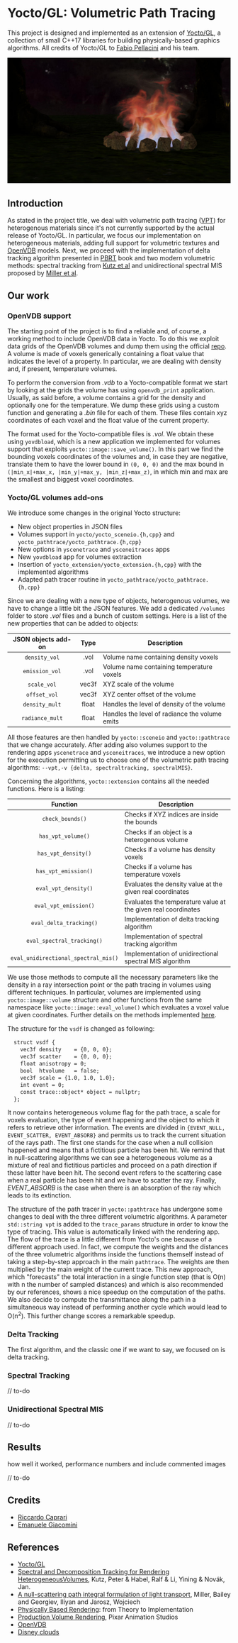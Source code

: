 # Yocto/GL: Volumetric Path Tracing

This project is designed and implemented as an extension of [Yocto/GL](https://xelatihy.github.io/yocto-gl/), a collection of small C++17 libraries for building physically-based graphics algorithms. All credits of Yocto/GL to [Fabio Pellacini](http://pellacini.di.uniroma1.it/) and his team.

![test](/out/lowres/campfire_spectral_1280_4096.jpg)

## Introduction
As stated in the project title, we deal with volumetric path tracing ([VPT](https://en.wikipedia.org/wiki/Volumetric_path_tracing)) for heterogenous materials since it's not currently supported by the actual release of Yocto/GL. In particular, we focus our implementation on heterogeneous materials, adding full support for volumetric textures and [OpenVDB](https://www.openvdb.org/download/) models. Next, we proceed with the implementation of delta tracking algorithm presented in [PBRT](http://www.pbr-book.org/3ed-2018/Light_Transport_II_Volume_Rendering/Sampling_Volume_Scattering.html) book and two modern volumetric methods: spectral tracking from [Kutz et al](https://s3-us-west-1.amazonaws.com/disneyresearch/wp-content/uploads/20170823124227/Spectral-and-Decomposition-Tracking-for-Rendering-Heterogeneous-Volumes-Paper1.pdf) and unidirectional spectral MIS proposed by [Miller et al](https://cs.dartmouth.edu/~wjarosz/publications/miller19null.html).

## Our work
### OpenVDB support
The starting point of the project is to find a reliable and, of course, a working method to include OpenVDB data in Yocto. To do this we exploit data grids of the OpenVDB volumes and dump them using the official [repo](https://github.com/AcademySoftwareFoundation/openvdb). A volume is made of voxels generically containing a float value that indicates the level of a property. In particular, we are dealing with density and, if present, temperature volumes.

To perform the conversion from *.vdb* to a Yocto-compatible format we start by looking at the grids the volume has using ```openvdb_print``` application. Usually, as said before, a volume contains a grid for the density and optionally one for the temperature. We dump these grids using a custom function and generating a *.bin* file for each of them. These files contain xyz coordinates of each voxel and the float value of the current property.

The format used for the Yocto-compatible files is *.vol*. We obtain these using ```yovdbload```, which is a new application we implemented for volumes support that exploits ```yocto::image::save_volume()```. In this part we find the bounding voxels coordinates of the volumes and, in case they are negative, translate them to have the lower bound in ```(0, 0, 0)``` and the max bound in ```(|min_x|+max_x, |min_y|+max_y, |min_z|+max_z)```, in which min and max are the smallest and biggest voxel coordinates.


### Yocto/GL volumes add-ons

We introduce some changes in the original Yocto structure:
- New object properties in JSON files
- Volumes support in ```yocto/yocto_sceneio.{h,cpp}``` and ```yocto_pathtrace/yocto_pathtrace.{h,cpp}```
- New options in ```yscenetrace``` and ```ysceneitraces``` apps
- New ```yovdbload``` app for volumes extraction 
- Insertion of ```yocto_extension/yocto_extension.{h,cpp}``` with the implemented algorithms
- Adapted path tracer routine in ```yocto_pathtrace/yocto_pathtrace.{h,cpp}```

Since we are dealing with a new type of objects, heterogenous volumes, we have to change a little bit the JSON features. We add a dedicated ```/volumes``` folder to store *.vol* files and a bunch of custom settings. Here is a list of the new properties that can be added to objects:


JSON objects add-on | Type | Description
:---: | :---: | -------------
```density_vol``` | .vol | Volume name containing density voxels
```emission_vol``` | .vol | Volume name containing temperature voxels
```scale_vol``` | vec3f | XYZ scale of the volume
```offset_vol``` | vec3f | XYZ center offset of the volume
```density_mult``` | float | Handles the level of density of the volume
```radiance_mult``` | float | Handles the level of radiance the volume emits

All those features are then handled by ```yocto::sceneio``` and ```yocto::pathtrace``` that we change accurately. After adding also volumes support to the rendering apps ```yscenetrace``` and ```ysceneitraces```, we introduce a new option for the execution permitting us to choose one of the volumetric path tracing algorithms: ```--vpt,-v {delta, spectraltracking, spectralMIS}```.

Concerning the algorithms, ```yocto::extension``` contains all the needed functions. Here is a listing:

Function  | Description
:---: | -------------
```check_bounds()``` | Checks if XYZ indices are inside the bounds
```has_vpt_volume()``` | Checks if an object is a heterogenous volume
```has_vpt_density()``` | Checks if a volume has density voxels
```has_vpt_emission()``` | Checks if a volume has temperature voxels
```eval_vpt_density()``` | Evaluates the density value at the given real coordinates
```eval_vpt_emission()``` | Evaluates the temperature value at the given real coordinates
```eval_delta_tracking()``` | Implementation of delta tracking algorithm
```eval_spectral_tracking()``` | Implementation of spectral tracking algorithm
```eval_unidirectional_spectral_mis()``` | Implementation of unidirectional spectral MIS algorithm

We use those methods to compute all the necessary parameters like the density in a ray intersection point or the path tracing in volumes using different techniques. In particular, volumes are implemented using ```yocto::image::volume``` structure and other functions from the same namespace like ```yocto::image::eval_volume()``` which evaluates a voxel value at given coordinates. Further details on the methods implemented [here](/libs/yocto_extension/yocto_extension.h).

The structure for the ```vsdf``` is changed as following:
```
  struct vsdf {
    vec3f density    = {0, 0, 0};
    vec3f scatter    = {0, 0, 0};
    float anisotropy = 0;
    bool  htvolume   = false;
    vec3f scale = {1.0, 1.0, 1.0};
    int event = 0;
    const trace::object* object = nullptr;
  };
```
It now contains heterogeneous volume flag for the path trace, a scale for voxels evaluation, the type of event happening and the object to which it refers to retrieve other information. The events are divided in ```{EVENT_NULL, EVENT_SCATTER, EVENT_ABSORB}``` and permits us to track the current situation of the rays path. The first one stands for the case when a null collision happened and means that a fictitious particle has been hit. We remind that in null-scattering algorithms we can see a heterogeneous volume as a mixture of real and fictitious particles and proceed on a path direction if these latter have been hit. The second event refers to the scattering case when a real particle has been hit and we have to scatter the ray. Finally, *EVENT_ABSORB* is the case when there is an absorption of the ray which leads to its extinction.

The structure of the path tracer in ```yocto::pathtrace``` has undergone some changes to deal with the three different volumetric algorithms. A parameter ```std::string vpt``` is added to the ```trace_params``` structure in order to know the type of tracing. This value is automatically linked with the rendering app. The flow of the trace is a little different from Yocto's one because of a different approach used. In fact, we compute the weights and the distances of the three volumetric algorithms inside the functions themself instead of taking a step-by-step approach in the main ```pathtrace```. The weights are then multiplied by the main weight of the current trace. This new approach, which "forecasts" the total interaction in a single function step (that is O(n) with n the number of sampled distances) and which is also recommended by our references, shows a nice speedup on the computation of the paths. We also decide to compute the transmittance along the path in a simultaneous way instead of performing another cycle which would lead to O(n<sup>2</sup>). This further change scores a remarkable speedup.

### Delta Tracking

The first algorithm, and the classic one if we want to say, we focused on is delta tracking.

### Spectral Tracking

// to-do

### Unidirectional Spectral MIS

// to-do

## Results
how well it worked, performance numbers and include commented images

// to-do

## Credits
- [Riccardo Caprari](https://github.com/RickyMexx)
- [Emanuele Giacomini](https://github.com/EmanueleGiacomini)

## References
- [Yocto/GL](https://xelatihy.github.io/yocto-gl/)
- [Spectral and Decomposition Tracking for Rendering HeterogeneousVolumes](https://s3-us-west-1.amazonaws.com/disneyresearch/wp-content/uploads/20170823124227/Spectral-and-Decomposition-Tracking-for-Rendering-Heterogeneous-Volumes-Paper1.pdf), Kutz, Peter & Habel, Ralf & Li, Yining & Novák, Jan.
- [A null-scattering path integral formulation of light transport](https://cs.dartmouth.edu/~wjarosz/publications/miller19null.html), Miller, Bailey and Georgiev, Iliyan and Jarosz, Wojciech
- [Physically Based Rendering](https://www.pbrt.org/): from Theory to Implementation
- [Production Volume Rendering](https://graphics.pixar.com/library/ProductionVolumeRendering/paper.pdf), Pixar Animation Studios
- [OpenVDB](https://www.openvdb.org/)
- [Disney clouds](https://www.technology.disneyanimation.com/clouds)





